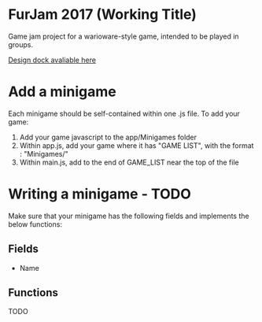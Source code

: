 # FurJam 2017 (Working Title)
Game jam project for a warioware-style game, intended to be played in groups.

[Design dock avaliable here](https://docs.google.com/document/d/1ewmq7GdoQ8Ea04ZrxCxn6__6EbJC-srv6jw_QeV6Xhg/)


# Add a minigame

Each minigame should be self-contained within one .js file. To add your game:

1. Add your game javascript to the app/Minigames folder
2. Within app.js, add your game where it has "GAME LIST", with the format <GameName>: "Minigames/<GameFileName>"
3. Within main.js, add <GameName> to the end of GAME_LIST near the top of the file


# Writing a minigame - TODO
Make sure that your minigame has the following fields and implements the below functions:

## Fields
* Name

## Functions
TODO